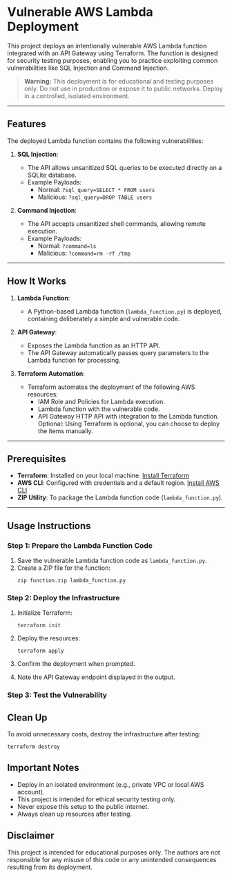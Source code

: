 # Vulnerable AWS Lambda Deployment

This project deploys an intentionally vulnerable AWS Lambda function integrated with an API Gateway using Terraform. The function is designed for security testing purposes, enabling you to practice exploiting common vulnerabilities like SQL Injection and Command Injection.

> **Warning:** This deployment is for educational and testing purposes only. Do not use in production or expose it to public networks. Deploy in a controlled, isolated environment.

---

## Features

The deployed Lambda function contains the following vulnerabilities:

1. **SQL Injection**:
   - The API allows unsanitized SQL queries to be executed directly on a SQLite database.
   - Example Payloads:
     - Normal: `?sql_query=SELECT * FROM users`
     - Malicious: `?sql_query=DROP TABLE users`

2. **Command Injection**:
   - The API accepts unsanitized shell commands, allowing remote execution.
   - Example Payloads:
     - Normal: `?command=ls`
     - Malicious: `?command=rm -rf /tmp`

---

## How It Works

1. **Lambda Function**:
   - A Python-based Lambda function (`lambda_function.py`) is deployed, containing deliberately a simple and vulnerable code.

2. **API Gateway**:
   - Exposes the Lambda function as an HTTP API.
   - The API Gateway automatically passes query parameters to the Lambda function for processing.

3. **Terraform Automation**:
   - Terraform automates the deployment of the following AWS resources:
     - IAM Role and Policies for Lambda execution.
     - Lambda function with the vulnerable code.
     - API Gateway HTTP API with integration to the Lambda function.
    Optional: Using Terraform is optional, you can choose to deploy the items manually. 

---

## Prerequisites

- **Terraform**: Installed on your local machine. [Install Terraform](https://developer.hashicorp.com/terraform/tutorials/aws-get-started/install-cli)
- **AWS CLI**: Configured with credentials and a default region. [Install AWS CLI](https://aws.amazon.com/cli/)
- **ZIP Utility**: To package the Lambda function code (`lambda_function.py`).

---

## Usage Instructions

### Step 1: Prepare the Lambda Function Code
1. Save the vulnerable Lambda function code as `lambda_function.py`.
2. Create a ZIP file for the function:
   ```
   zip function.zip lambda_function.py
   ```

### Step 2: Deploy the Infrastructure
1. Initialize Terraform:
   ```
   terraform init
   ```

2. Deploy the resources:
    ```
    terraform apply
    ```

3. Confirm the deployment when prompted.

4. Note the API Gateway endpoint displayed in the output.

### Step 3: Test the Vulnerability

## Clean Up
To avoid unnecessary costs, destroy the infrastructure after testing:
```
terraform destroy
```

## Important Notes
* Deploy in an isolated environment (e.g., private VPC or local AWS account).
* This project is intended for ethical security testing only.
* Never expose this setup to the public internet.
* Always clean up resources after testing.

## Disclaimer
This project is intended for educational purposes only. The authors are not responsible for any misuse of this code or any unintended consequences resulting from its deployment.